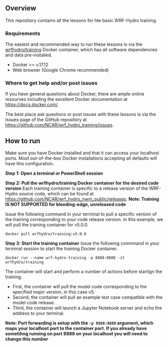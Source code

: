 ## Overview
This repository contains all the lessons for hte basic WRF-Hydro training.

### Requirements
The easiest and recommended way to run these lessons is via the [wrfhydro/training](https://hub.docker.com/r/wrfhydro/training/) Docker container, which has all software dependencies and data pre-installed.

* Docker >= v.17.12
* Web browser (Google Chrome recommended)

### Where to get help and/or post issues
If you have general questions about Docker, there are ample online resourves including the excellent Docker documentation at https://docs.docker.com/.

The best place ask questions or post issues with these lessons is via the Issues page of the GitHub repository at https://github.com/NCAR/wrf_hydro_training/issues.


## How to run
Make sure you have Docker installed and that it can access your localhost ports. Most out-of-the-box Docker installations accepting all defaults will have this configuration.

**Step 1: Open a terminal or PowerShell session**

**Step 2: Pull the wrfhydro/training Docker container for the desired code version**
Each training container is specific to a release version of the WRF-Hydro source code, which can be found at https://github.com/NCAR/wrf_hydro_nwm_public/releases. **Note: Training IS NOT SUPPORTED for bleeding-edge, unreleased code**

Issue the following command in your terminal to pull a specific version of the training corresponding to your code release version. In this example, we will pull the training container for v5.0.0.

`docker pull wrfhydro/training:v5.0.0`

**Step 3: Start the training container**
Issue the following commnand in your terminal session to start the training Docker container.

`docker run --name wrf-hydro-training -p 8888:8888 -it wrfhydro/training`

The container will start and perform a number of actions before startign the training. 

* First, the container will pull the model code corresponding to the specified major version, in this case v5.
* Second, the container will pull an example test case compatible with the model code release.
* Third, the container will launch a Jupyter Notebook server and echo the address to your terminal.

**Note: Port forwarding is setup with the `-p 8888:8888` argument, which maps your localhost port to the container port. If you already have sometihng running on port 8888 on your localhost you will need to change this number**